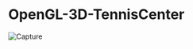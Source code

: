 # OpenGL-3D-TennisCenter
![Capture](https://user-images.githubusercontent.com/58906734/213871140-5768a192-c525-4536-a82d-bcd4dca0e22f.PNG)
